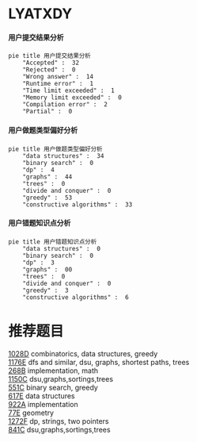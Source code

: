 # LYATXDY

<!-- tabs:start -->



#### **用户提交结果分析**

```mermaid
pie title 用户提交结果分析
    "Accepted" :  32
    "Rejected" :  0
    "Wrong answer" :  14
    "Runtime error" :  1
    "Time limit exceeded" :  1
    "Memory limit exceeded" :  0
    "Compilation error" :  2
    "Partial" :  0
```

#### **用户做题类型偏好分析**

```mermaid
pie title 用户做题类型偏好分析
    "data structures" :  34
    "binary search" :  0
    "dp" :  4
    "graphs" :  44
    "trees" :  0
    "divide and conquer" :  0
    "greedy" :  53
    "constructive algorithms" :  33
```
#### **用户错题知识点分析**

```mermaid
pie title 用户错题知识点分析
    "data structures" :  0
    "binary search" :  0
    "dp" :  3
    "graphs" :  00
    "trees" :  0
    "divide and conquer" :  0
    "greedy" :  3
    "constructive algorithms" :  6
```



<!-- tabs:end -->
# 推荐题目
[1028D](https://codeforces.com/contest/1028/problem/D)		combinatorics,
                        data structures,
                        greedy		  
[1176E](https://codeforces.com/contest/1176/problem/E)		dfs and similar,
                        dsu,
                        graphs,
                        shortest paths,
                        trees		  
[268B](https://codeforces.com/contest/268/problem/B)		implementation,
                        math		  
[1150C](https://codeforces.com/contest/1150/problem/C)		dsu,graphs,sortings,trees		  
[551C](https://codeforces.com/contest/551/problem/C)		binary search,
                        greedy		  
[617E](https://codeforces.com/contest/617/problem/E)		data structures		  
[922A](https://codeforces.com/contest/922/problem/A)		implementation		  
[77E](https://codeforces.com/contest/77/problem/E)		geometry		  
[1272F](https://codeforces.com/contest/1272/problem/F)		dp,
                        strings,
                        two pointers		  
[841C](https://codeforces.com/contest/841/problem/C)		dsu,graphs,sortings,trees		  
